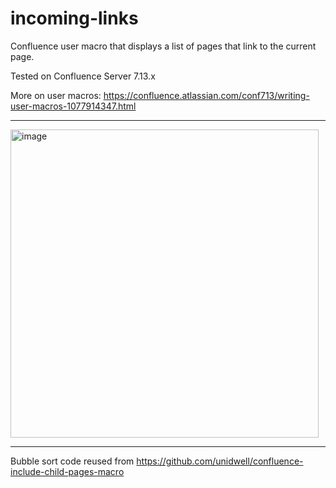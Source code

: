 # incoming-links
Confluence user macro that displays a list of pages that link to the current page.

Tested on Confluence Server 7.13.x

More on user macros: https://confluence.atlassian.com/conf713/writing-user-macros-1077914347.html

----

<img width="493" alt="image" src="https://github.com/pdussart/incoming-links/assets/15105142/a1b4a748-6b5a-4480-abc6-1caeb641eb1d">

----

Bubble sort code reused from https://github.com/unidwell/confluence-include-child-pages-macro
